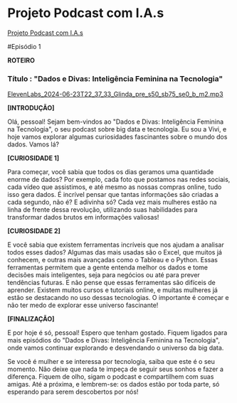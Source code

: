 # Projeto Podcast com I.A.s
[Projeto Podcast com I.A.s](https://www.notion.so/Projeto-Podcast-com-I-A-s-4618b78536d44ffd972ccefbe5bfd4a6)

#Episódio 1

**ROTEIRO**

### **Título :** "Dados e Divas: Inteligência Feminina na Tecnologia"

[ElevenLabs_2024-06-23T22_37_33_Glinda_pre_s50_sb75_se0_b_m2.mp3](https://prod-files-secure.s3.us-west-2.amazonaws.com/e63474de-e956-43e9-ac2c-6506679e7df0/bba089a5-f2ae-426b-a7b5-16dd181535e1/ElevenLabs_2024-06-23T22_37_33_Glinda_pre_s50_sb75_se0_b_m2.mp3)

**[INTRODUÇÃO]**

Olá, pessoal! Sejam bem-vindos ao "Dados e Divas: Inteligência Feminina na Tecnologia", o seu podcast sobre big data e tecnologia. Eu sou a Vivi, e hoje vamos explorar algumas curiosidades fascinantes sobre o mundo dos dados. Vamos lá?

**[CURIOSIDADE 1]**

Para começar, você sabia que todos os dias geramos uma quantidade enorme de dados? Por exemplo, cada foto que postamos nas redes sociais, cada vídeo que assistimos, e até mesmo as nossas compras online, tudo isso gera dados. É incrível pensar que tantas informações são criadas a cada segundo, não é? E adivinha só? Cada vez mais mulheres estão na linha de frente dessa revolução, utilizando suas habilidades para transformar dados brutos em informações valiosas!

**[CURIOSIDADE 2]**

E você sabia que existem ferramentas incríveis que nos ajudam a analisar todos esses dados? Algumas das mais usadas são o Excel, que muitos já conhecem, e outras mais avançadas como o Tableau e o Python. Essas ferramentas permitem que a gente entenda melhor os dados e tome decisões mais inteligentes, seja para negócios ou até para prever tendências futuras. E não pense que essas ferramentas são difíceis de aprender. Existem muitos cursos e tutoriais online, e muitas mulheres já estão se destacando no uso dessas tecnologias. O importante é começar e não ter medo de explorar esse universo fascinante!

**[FINALIZAÇÃO]**

E por hoje é só, pessoal! Espero que tenham gostado. Fiquem ligados para mais episódios do "Dados e Divas: Inteligência Feminina na Tecnologia", onde vamos continuar explorando e desvendando o universo da big data.

Se você é mulher e se interessa por tecnologia, saiba que este é o seu momento. Não deixe que nada te impeça de seguir seus sonhos e fazer a diferença. Fiquem de olho, sigam o podcast e compartilhem com suas amigas. Até a próxima, e lembrem-se: os dados estão por toda parte, só esperando para serem descobertos por nós!